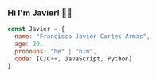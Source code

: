 ### Hi I'm Javier! 👋🏻
```javascript
const Javier = {
  name: "Francisco Javier Cortes Armas",
  age: 20,
  pronouns: "he" | "him",
  code: [C/C++, JavaScript, Python]
}
```
<!--
**JavierCortesArmas/JavierCortesArmas** is a ✨ _special_ ✨ repository because its `README.md` (this file) appears on your GitHub profile.

Here are some ideas to get you started:

- 🔭 I’m currently working on ...
- 🌱 I’m currently learning ...
- 👯 I’m looking to collaborate on ...
- 🤔 I’m looking for help with ...
- 💬 Ask me about ...
- 📫 How to reach me: ...
- 😄 Pronouns: ...
- ⚡ Fun fact: ...
-->
